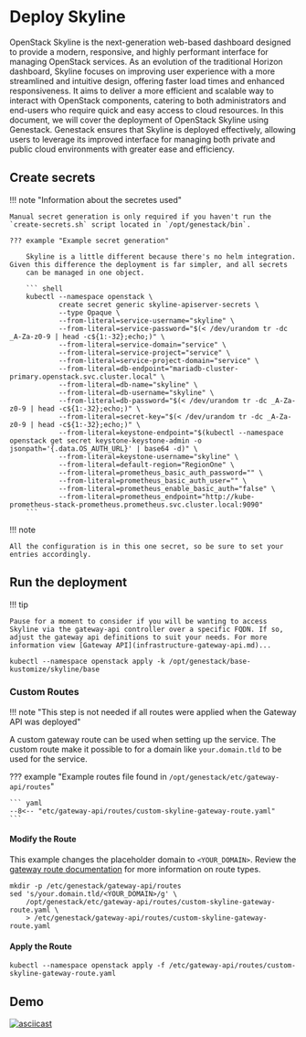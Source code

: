# Deploy Skyline

OpenStack Skyline is the next-generation web-based dashboard designed to provide a modern, responsive, and highly performant interface for managing OpenStack services. As an evolution of the traditional Horizon dashboard, Skyline focuses on improving user experience with a more streamlined and intuitive design, offering faster load times and enhanced responsiveness. It aims to deliver a more efficient and scalable way to interact with OpenStack components, catering to both administrators and end-users who require quick and easy access to cloud resources. In this document, we will cover the deployment of OpenStack Skyline using Genestack. Genestack ensures that Skyline is deployed effectively, allowing users to leverage its improved interface for managing both private and public cloud environments with greater ease and efficiency.

## Create secrets

!!! note "Information about the secretes used"

    Manual secret generation is only required if you haven't run the `create-secrets.sh` script located in `/opt/genestack/bin`.

    ??? example "Example secret generation"

        Skyline is a little different because there's no helm integration. Given this difference the deployment is far simpler, and all secrets
        can be managed in one object.

        ``` shell
        kubectl --namespace openstack \
                create secret generic skyline-apiserver-secrets \
                --type Opaque \
                --from-literal=service-username="skyline" \
                --from-literal=service-password="$(< /dev/urandom tr -dc _A-Za-z0-9 | head -c${1:-32};echo;)" \
                --from-literal=service-domain="service" \
                --from-literal=service-project="service" \
                --from-literal=service-project-domain="service" \
                --from-literal=db-endpoint="mariadb-cluster-primary.openstack.svc.cluster.local" \
                --from-literal=db-name="skyline" \
                --from-literal=db-username="skyline" \
                --from-literal=db-password="$(< /dev/urandom tr -dc _A-Za-z0-9 | head -c${1:-32};echo;)" \
                --from-literal=secret-key="$(< /dev/urandom tr -dc _A-Za-z0-9 | head -c${1:-32};echo;)" \
                --from-literal=keystone-endpoint="$(kubectl --namespace openstack get secret keystone-keystone-admin -o jsonpath='{.data.OS_AUTH_URL}' | base64 -d)" \
                --from-literal=keystone-username="skyline" \
                --from-literal=default-region="RegionOne" \
                --from-literal=prometheus_basic_auth_password="" \
                --from-literal=prometheus_basic_auth_user="" \
                --from-literal=prometheus_enable_basic_auth="false" \
                --from-literal=prometheus_endpoint="http://kube-prometheus-stack-prometheus.prometheus.svc.cluster.local:9090"
        ```

!!! note

    All the configuration is in this one secret, so be sure to set your entries accordingly.

## Run the deployment

!!! tip

    Pause for a moment to consider if you will be wanting to access Skyline via the gateway-api controller over a specific FQDN. If so, adjust the gateway api definitions to suit your needs. For more information view [Gateway API](infrastructure-gateway-api.md)...

``` shell
kubectl --namespace openstack apply -k /opt/genestack/base-kustomize/skyline/base
```

### Custom Routes

!!! note "This step is not needed if all routes were applied when the Gateway API was deployed"

A custom gateway route can be used when setting up the service. The custom route make it possible to for a domain like `your.domain.tld` to be used for the service.

??? example "Example routes file found in `/opt/genestack/etc/gateway-api/routes`"

    ``` yaml
    --8<-- "etc/gateway-api/routes/custom-skyline-gateway-route.yaml"
    ```

#### Modify the Route

This example changes the placeholder domain to `<YOUR_DOMAIN>`. Review the [gateway route documentation](https://gateway-api.sigs.k8s.io/api-types/httproute)
for more information on route types.

``` shell
mkdir -p /etc/genestack/gateway-api/routes
sed 's/your.domain.tld/<YOUR_DOMAIN>/g' \
    /opt/genestack/etc/gateway-api/routes/custom-skyline-gateway-route.yaml \
    > /etc/genestack/gateway-api/routes/custom-skyline-gateway-route.yaml
```

#### Apply the Route

``` shell
kubectl --namespace openstack apply -f /etc/gateway-api/routes/custom-skyline-gateway-route.yaml
```

## Demo

[![asciicast](https://asciinema.org/a/629816.svg)](https://asciinema.org/a/629816)
